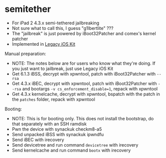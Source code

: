 # semitether

- For iPad 2 4.3.x semi-tethered jailbreaking
- Not sure what to call this, I guess "g1lbertlite" ???
- The "jailbreak" is just powered by iBoot32Patcher and comex's kernel patcher
- Implemented in [Legacy iOS Kit](https://github.com/LukeZGD/Legacy-iOS-Kit)

Manual preparation:

- NOTE: The notes below are for users who know what they're doing. If you just want to jailbreak, just use Legacy iOS Kit
- Get 6.1.3 iBSS, decrypt with xpwntool, patch with iBoot32Patcher with `--rsa`
- Get 4.3.x iBEC, decrypt with xpwntool, patch with iBoot32Patcher with `--rsa` and bootargs `-v cs_enforcement_disable=1`, repack with xpwntool
- Get 4.3.x kernelcache, decrypt with xpwntool, bspatch with the patch in the `patches` folder, repack with xpwntool

Booting:

- NOTE: This is for booting only. This does not install the bootstrap, do that separately with an SSH ramdisk
- Pwn the device with synackuk checkm8-a5
- Send unpacked iBSS with synackuk ipwndfu
- Send iBEC with irecovery
- Send devicetree and run command `devicetree` with irecovery
- Send kernelcache and run command `bootx` with irecovery
